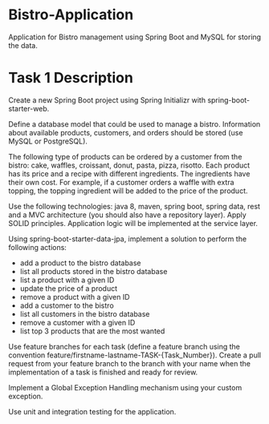 # Bistro-Application
Application for Bistro management using Spring Boot and MySQL for storing the data.

# Task 1 Description
Create a new Spring Boot project using Spring Initializr with spring-boot-starter-web.

Define a database model that could be used to manage a bistro. Information about available products, customers, and orders should be stored (use MySQL or PostgreSQL).

The following type of products can be ordered by a customer from the bistro: cake, waffles, croissant, donut, pasta, pizza, risotto. Each product has its price and a recipe with different ingredients. The ingredients have their own cost. For example, if a customer orders a waffle with extra topping, the topping ingredient will be added to the price of the product.

Use the following technologies: java 8, maven, spring boot, spring data, rest and a MVC architecture (you should also have a repository layer). Apply SOLID principles. Application logic will be implemented at the service layer.

Using spring-boot-starter-data-jpa, implement a solution to perform the following actions:
- add a product to the bistro database
- list all products stored in the bistro database 
- list a product with a given ID 
- update the price of a product
- remove a product with a given ID
- add a customer to the bistro
- list all customers in the bistro database
- remove a customer with a given ID
- list top 3 products that are the most wanted

Use feature branches for each task (define a feature branch using the convention feature/firstname-lastname-TASK-{Task_Number}). Create a pull request from your feature branch to the branch with your name when the implementation of a task is finished and ready for review.

Implement a Global Exception Handling mechanism using your custom exception.

Use unit and integration testing for the application.
